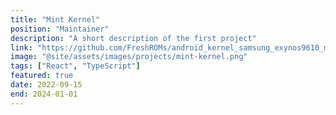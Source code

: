 ```yaml
---
title: "Mint Kernel"
position: "Maintainer"
description: "A short description of the first project"
link: "https://github.com/FreshROMs/android_kernel_samsung_exynos9610_mint"
image: "@site/assets/images/projects/mint-kernel.png"
tags: ["React", "TypeScript"]
featured: true
date: 2022-09-15
end: 2024-01-01
---
```

